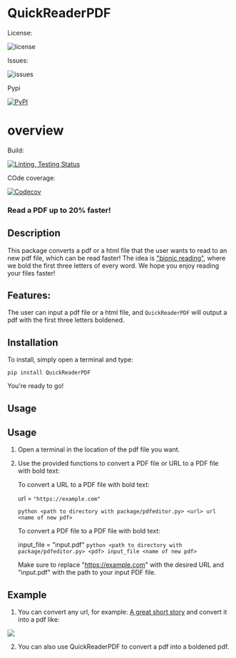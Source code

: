 
  

# QuickReaderPDF

  

  

License:

  

![license](https://img.shields.io/badge/license-MIT-blue)

  

  

Issues:

  

![issues](https://img.shields.io/github/issues/Sbhat92/QuickReaderPDF)

  

  

Pypi

  

[![PyPI](https://img.shields.io/pypi/v/QuickReaderPDF)](https://pypi.org/project/QuickReaderPDF/)

  

# overview

  

  

Build:

  

[![Linting, Testing Status](https://github.com/Sbhat92/QuickReaderPDF/actions/workflows/setup.yaml/badge.svg)](https://github.com/Sbhat92/QuickReaderPDF/actions/workflows/setup.yaml)

  

  

COde coverage:

  

[![Codecov](https://codecov.io/gh/Sbhat92/QuickReaderPDF/branch/main/graph/badge.svg)](https://codecov.io/gh/Sbhat92/QuickReaderPDF)

  

  

### Read a PDF up to 20% faster!

  

  

## Description

  

  

This package converts a pdf or a html file that the user wants to read to an new pdf file, which can be read faster! The idea is ["bionic reading"](https://www.huffingtonpost.co.uk/entry/what-is-bionic-reading-does-it-work_uk_628749a3e4b05cfc268a59ff), where we bold the first three letters of every word. We hope you enjoy reading your files faster!

  

  

## Features:

  

  

The user can input a pdf file or a html file, and `QuickReaderPDF` will output a pdf with the first three letters boldened.

  

  

## Installation

  

  

To install, simply open a terminal and type:

  

`pip install QuickReaderPDF`

  

  

You're ready to go!

  

  

## Usage

  

  

## Usage

1. Open a terminal in the location of the pdf file you want. 
2. Use the provided functions to convert a PDF file or URL to a PDF file with bold text:

   To convert a URL to a PDF file with bold text:


   url =   `"https://example.com"`

   `python <path to directory with package/pdfeditor.py> <url> url <name of new pdf>`

   To convert a PDF file to a PDF file with bold text:

      input_file = "input.pdf"
      `python <path to directory with package/pdfeditor.py> <pdf> input_file <name of new pdf>`

   Make sure to replace "https://example.com" with the desired URL and "input.pdf" with the path to your input PDF file.


  

  

## Example

  
1. You can convert any url, for example: [A great short story](https://americanliterature.com/author/philip-k-dick/short-story/the-eyes-have-it) and convert it into a pdf like:

  <img  src="https://drive.google.com/uc?id=1YfQ1A8f25FnTiMjLNwGDHZQs5S3Zsw6D">

2. You can also use QuickReaderPDF to convert a pdf into a boldened pdf.

